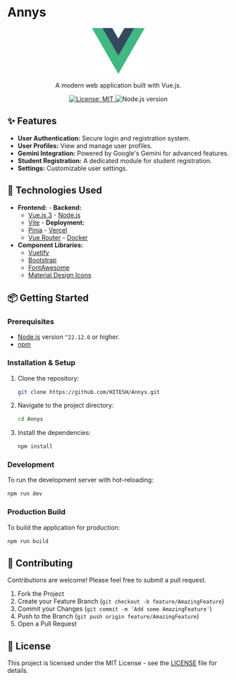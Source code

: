 # Annys

<p align="center">
  <img src="src/assets/logo.svg" alt="Annys logo" width="120"/>
</p>

<p align="center">
  A modern web application built with Vue.js.
</p>

<p align="center">
  <a href="https://opensource.org/licenses/MIT">
    <img src="https://img.shields.io/badge/License-MIT-yellow.svg" alt="License: MIT">
  </a>
  <img src="https://img.shields.io/badge/node-^22.12.0-blue.svg" alt="Node.js version">
</p>

## ✨ Features

- **User Authentication:** Secure login and registration system.
- **User Profiles:** View and manage user profiles.
- **Gemini Integration:** Powered by Google's Gemini for advanced features.
- **Student Registration:** A dedicated module for student registration.
- **Settings:** Customizable user settings.

## 🚀 Technologies Used

- **Frontend:**                                                             - **Backend:**
  - [Vue.js 3](https://vuejs.org/)                                            - [Node.js](https://nodejs.org/)
  - [Vite](https://vitejs.dev/)                                             - **Deployment:**
  - [Pinia](https://pinia.vuejs.org/)                                         - [Vercel](https://vercel.com/)
  - [Vue Router](https://router.vuejs.org/)                                   - [Docker](https://www.docker.com/)
- **Component Libraries:**
  - [Vuetify](https://vuetifyjs.com/)
  - [Bootstrap](https://getbootstrap.com/)
  - [FontAwesome](https://fontawesome.com/)
  - [Material Design Icons](https://materialdesignicons.com/)

## 📦 Getting Started

### Prerequisites

- [Node.js](https://nodejs.org/en/) version `^22.12.0` or higher.
- [npm](https://www.npmjs.com/)

### Installation & Setup

1.  Clone the repository:
    ```sh
    git clone https://github.com/HITESH/Annys.git
    ```
2.  Navigate to the project directory:
    ```sh
    cd Annys
    ```
3.  Install the dependencies:
    ```sh
    npm install
    ```

### Development

To run the development server with hot-reloading:

```sh
npm run dev
```

### Production Build

To build the application for production:

```sh
npm run build
```

## 🤝 Contributing

Contributions are welcome! Please feel free to submit a pull request.

1.  Fork the Project
2.  Create your Feature Branch (`git checkout -b feature/AmazingFeature`)
3.  Commit your Changes (`git commit -m 'Add some AmazingFeature'`)
4.  Push to the Branch (`git push origin feature/AmazingFeature`)
5.  Open a Pull Request

## 📄 License

This project is licensed under the MIT License - see the [LICENSE](LICENSE) file for details.
